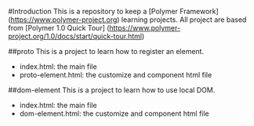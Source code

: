 #Introduction
This is a repository to keep a [Polymer Framework] (https://www.polymer-project.org) learning projects.
All project are based from [Polymer 1.0 Quick Tour] (https://www.polymer-project.org/1.0/docs/start/quick-tour.html)

##proto
This is a project to learn how to register an element.
- index.html: the main file
- proto-element.html: the customize and component html file

##dom-element
This is a project to learn how to use local DOM.
- index.html: the main file
- dom-element.html: the customize and component html file